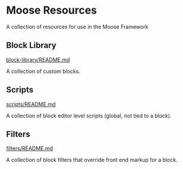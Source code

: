 # Moose Resources

A collection of resources for use in the Moose Framework

## Block Library

[block-library/README.md](./block-library/README.md)

A collection of custom blocks.

## Scripts

[scripts/README.md](./scripts/README.md)

A collection of block editor level scripts (global, not tied to a block).

## Filters

[filters/README.md]('./filters/README.md)

A collection of block filters that override front end markup for a block.
